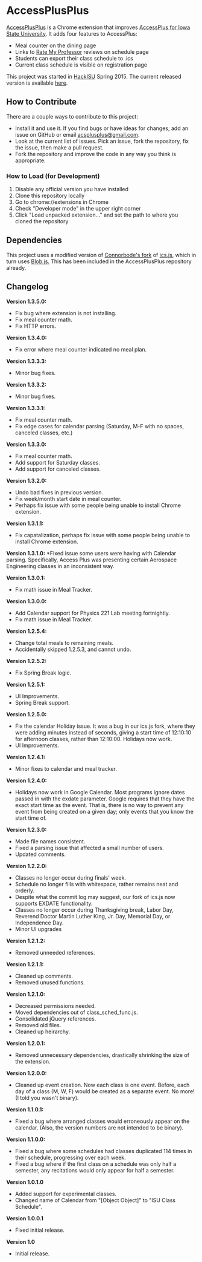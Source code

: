 # AccessPlusPlus
<a href="https://chrome.google.com/webstore/detail/access%20%20/cdchknkpbdccmalfabhdjjkckajhbdif">AccessPlusPlus</a> is a Chrome extension that improves <a href="https://accessplus.iastate.edu/frontdoor/login.jsp">AccessPlus for Iowa State University</a>. It adds four features to AccessPlus:

* Meal counter on the dining page
* Links to <a href="http://www.ratemyprofessors.com/">Rate My Professor</a> reviews on schedule page
* Students can export their class schedule to .ics
* Current class schedule is visible on registration page

This project was started in <a href="http://hackisu.com/">HackISU</a> Spring 2015. The current released version is available <a href="https://chrome.google.com/webstore/detail/access%2B%2B/cdchknkpbdccmalfabhdjjkckajhbdif">here</a>.

## How to Contribute

There are a couple ways to contribute to this project:

* Install it and use it. If you find bugs or have ideas for changes, add an issue on GitHub or email acsplusplus@gmail.com.
* Look at the current list of issues. Pick an issue, fork the repository, fix the issue, then make a pull request. 
* Fork the repository and improve the code in any way you think is appropriate. 

### How to Load (for Development)

1. Disable any official version you have installed
2. Clone this repository locally
3. Go to chrome://extensions in Chrome
4. Check "Developer mode" in the upper right corner
5. Click "Load unpacked extension..." and set the path to where you cloned the repository

## Dependencies
This project uses a modified version of <a href="https://github.com/connorbode/ics.js">Connorbode's fork</a> of <a href="https://github.com/nwcell/ics.js/">ics.js</a>, which in turn uses <a href="https://github.com/eligrey/Blob.js">Blob.js.</a> This has been included in the AccessPlusPlus repository already. 

## Changelog
**Version 1.3.5.0:**
* Fix bug where extension is not installing.
* Fix meal counter math.
* Fix HTTP errors.

**Version 1.3.4.0:**
* Fix error where meal counter indicated no meal plan.

**Version 1.3.3.3:**
* Minor bug fixes.

**Version 1.3.3.2:**
* Minor bug fixes.

**Version 1.3.3.1:**
* Fix meal counter math.
* Fix edge cases for calendar parsing (Saturday, M-F with no spaces, canceled classes, etc.)

**Version 1.3.3.0:**
* Fix meal counter math.
* Add support for Saturday classes.
* Add support for canceled classes.

**Version 1.3.2.0:**
* Undo bad fixes in previous version.
* Fix week/month start date in meal counter.
* Perhaps fix issue with some people being unable to install Chrome extension.


**Version 1.3.1.1:**
* Fix capatalization, perhaps fix issue with some people being unable to install Chrome extension.

**Version 1.3.1.0:**
*Fixed issue some users were having with Calendar parsing. Specifically, Access Plus was presenting certain Aerospace Engineering classes in an inconsistent way.

**Version 1.3.0.1:**
* Fix math issue in Meal Tracker.

**Version 1.3.0.0:**
* Add Calendar support for Physics 221 Lab meeting fortnightly.
* Fix math issue in Meal Tracker.

**Version 1.2.5.4:**
* Change total meals to remaining meals.
* Accidentally skipped 1.2.5.3, and cannot undo.

**Version 1.2.5.2:**
* Fix Spring Break logic.

**Version 1.2.5.1:**
* UI Improvements.
* Spring Break support.

**Version 1.2.5.0:**
* Fix the calendar Holiday issue. It was a bug in our ics.js fork, where they were adding minutes instead of seconds, giving a start time of 12:10:10 for afternoon classes, rather than 12:10:00. Holidays now work.
* UI Improvements.

**Version 1.2.4.1:**
* Minor fixes to calendar and meal tracker.

**Version 1.2.4.0:**
* Holidays now work in Google Calendar. Most programs ignore dates passed in with the exdate parameter. Google requires that they have the exact start time as the event. That is, there is no way to prevent any event from being created on a given day; only events that you know the start time of.

**Version 1.2.3.0:**
* Made file names consistent. 
* Fixed a parsing issue that affected a small number of users.
* Updated comments.

**Version 1.2.2.0:**
* Classes no longer occur during finals' week.
* Schedule no longer fills with whitespace, rather remains neat and orderly.
* Despite what the commit log may suggest, our fork of ics.js now supports EXDATE functionality.
* Classes no longer occur during Thanksgiving break, Labor Day, Reverend Doctor Martin Luther King, Jr. Day, Memorial Day, or Independence Day.
* Minor UI upgrades

**Version 1.2.1.2:**
* Removed unneeded references.

**Version 1.2.1.1:**
* Cleaned up comments.
* Removed unused functions.

**Version 1.2.1.0:**
* Decreased permissions needed.
* Moved dependencies out of class_sched_func.js.
* Consolidated jQuery references.
* Removed old files.
* Cleaned up heirarchy.

**Version 1.2.0.1:**
* Removed unnecessary dependencies, drastically shrinking the size of the extension.

**Version 1.2.0.0:**
* Cleaned up event creation. Now each class is one event. Before, each day of a class (M, W, F) would be created as a separate event. No more!
(I told you wasn't binary).

**Version 1.1.0.1:**
* Fixed a bug where arranged classes would erroneously appear on the calendar. 
(Also, the version numbers are not intended to be binary).

**Version 1.1.0.0:**
* Fixed a bug where some schedules had classes duplicated 114 times in their schedule, progressing over each week.
* Fixed a bug where if the first class on a schedule was only half a semester, any recitations would only appear for half a semester.

**Version 1.0.1.0**
* Added support for experimental classes.
* Changed name of Calendar from "[Object Object]" to "ISU Class Schedule".

**Version 1.0.0.1**
* Fixed initial release.

**Version 1.0**
* Initial release.
